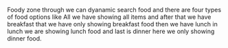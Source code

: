 Foody zone  through we can dyanamic search food and there are  four types of food options like All we have showing all items and after that we have breakfast that we have only showing breakfast food then we have lunch in lunch we are showing lunch food and last is dinner here we only showing dinner food.
